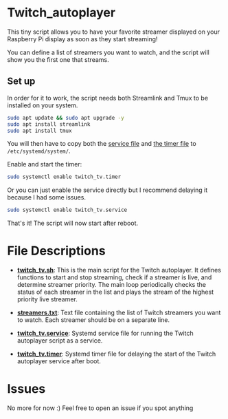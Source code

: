 # Twitch_autoplayer
This tiny script allows you to have your favorite streamer displayed on your Raspberry Pi display as soon as they start streaming!

You can define a list of streamers you want to watch, and the script will show you the first one that streams.

## Set up
In order for it to work, the script needs both Streamlink and Tmux to be installed on your system.

```bash
sudo apt update && sudo apt upgrade -y
sudo apt install streamlink
sudo apt install tmux
```
You will then have to copy both the [service file](./script/twitch_tv.service) and [the timer file](./script/twitch_tv.timer) to `/etc/systemd/system/`.

Enable and start the timer:

```bash
sudo systemctl enable twitch_tv.timer
```

Or you can just enable the service directly but I recommend delaying it because I had some issues.

```bash
sudo systemctl enable twitch_tv.service
```

That's it! The script will now start after reboot.

# File Descriptions
- **[twitch_tv.sh](./scripts/twitch_tv.sh)**: This is the main script for the Twitch autoplayer. It defines functions to start and stop streaming, check if a streamer is live, and determine streamer priority. The main loop periodically checks the status of each streamer in the list and plays the stream of the highest priority live streamer.

- **[streamers.txt](./scripts/streamers.txt)**: Text file containing the list of Twitch streamers you want to watch. Each streamer should be on a separate line.

- **[twitch_tv.service](./scripts/twitch_tv.service)**: Systemd service file for running the Twitch autoplayer script as a service.

- **[twitch_tv.timer](./scripts/twitch_tv.timer)**: Systemd timer file for delaying the start of the Twitch autoplayer service after boot.

# Issues
No more for now :)
Feel free to open an issue if you spot anything
